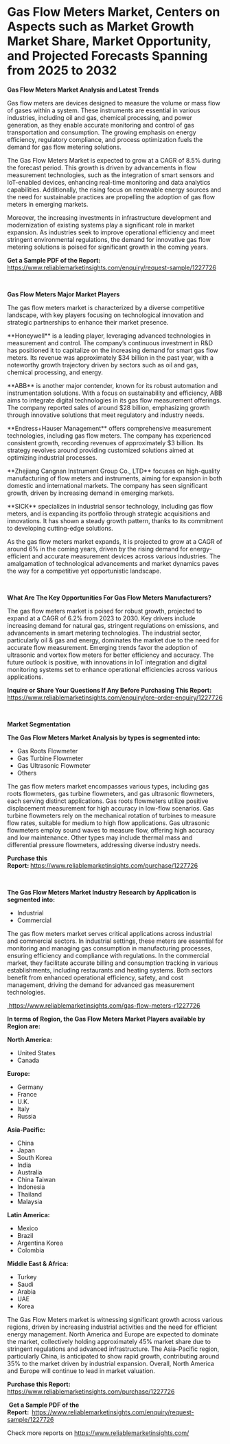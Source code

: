 <p><h1>Gas Flow Meters Market, Centers on Aspects such as Market Growth Market Share, Market Opportunity, and Projected Forecasts Spanning from 2025 to 2032</h1></p><p><strong>Gas Flow Meters Market Analysis and Latest Trends</strong></p>
<p><p>Gas flow meters are devices designed to measure the volume or mass flow of gases within a system. These instruments are essential in various industries, including oil and gas, chemical processing, and power generation, as they enable accurate monitoring and control of gas transportation and consumption. The growing emphasis on energy efficiency, regulatory compliance, and process optimization fuels the demand for gas flow metering solutions.</p><p>The Gas Flow Meters Market is expected to grow at a CAGR of 8.5% during the forecast period. This growth is driven by advancements in flow measurement technologies, such as the integration of smart sensors and IoT-enabled devices, enhancing real-time monitoring and data analytics capabilities. Additionally, the rising focus on renewable energy sources and the need for sustainable practices are propelling the adoption of gas flow meters in emerging markets. </p><p>Moreover, the increasing investments in infrastructure development and modernization of existing systems play a significant role in market expansion. As industries seek to improve operational efficiency and meet stringent environmental regulations, the demand for innovative gas flow metering solutions is poised for significant growth in the coming years.</p></p>
<p><strong>Get a Sample PDF of the Report:&nbsp;</strong> <a href="https://www.reliablemarketinsights.com/enquiry/request-sample/1227726?utm_campaign=1558&utm_medium=2&utm_source=Github&utm_content=ia&utm_term=18022025&utm_id=gas-flow-meters">https://www.reliablemarketinsights.com/enquiry/request-sample/1227726</a></p>
<p>&nbsp;</p>
<p><strong>Gas Flow Meters Major Market Players</strong></p>
<p><p>The gas flow meters market is characterized by a diverse competitive landscape, with key players focusing on technological innovation and strategic partnerships to enhance their market presence. </p><p>**Honeywell** is a leading player, leveraging advanced technologies in measurement and control. The company’s continuous investment in R&D has positioned it to capitalize on the increasing demand for smart gas flow meters. Its revenue was approximately $34 billion in the past year, with a noteworthy growth trajectory driven by sectors such as oil and gas, chemical processing, and energy.</p><p>**ABB** is another major contender, known for its robust automation and instrumentation solutions. With a focus on sustainability and efficiency, ABB aims to integrate digital technologies in its gas flow measurement offerings. The company reported sales of around $28 billion, emphasizing growth through innovative solutions that meet regulatory and industry needs.</p><p>**Endress+Hauser Management** offers comprehensive measurement technologies, including gas flow meters. The company has experienced consistent growth, recording revenues of approximately $3 billion. Its strategy revolves around providing customized solutions aimed at optimizing industrial processes.</p><p>**Zhejiang Cangnan Instrument Group Co., LTD** focuses on high-quality manufacturing of flow meters and instruments, aiming for expansion in both domestic and international markets. The company has seen significant growth, driven by increasing demand in emerging markets.</p><p>**SICK** specializes in industrial sensor technology, including gas flow meters, and is expanding its portfolio through strategic acquisitions and innovations. It has shown a steady growth pattern, thanks to its commitment to developing cutting-edge solutions.</p><p>As the gas flow meters market expands, it is projected to grow at a CAGR of around 6% in the coming years, driven by the rising demand for energy-efficient and accurate measurement devices across various industries. The amalgamation of technological advancements and market dynamics paves the way for a competitive yet opportunistic landscape.</p></p>
<p>&nbsp;</p>
<p><strong>What Are The Key Opportunities For Gas Flow Meters Manufacturers?</strong></p>
<p><p>The gas flow meters market is poised for robust growth, projected to expand at a CAGR of 6.2% from 2023 to 2030. Key drivers include increasing demand for natural gas, stringent regulations on emissions, and advancements in smart metering technologies. The industrial sector, particularly oil & gas and energy, dominates the market due to the need for accurate flow measurement. Emerging trends favor the adoption of ultrasonic and vortex flow meters for better efficiency and accuracy. The future outlook is positive, with innovations in IoT integration and digital monitoring systems set to enhance operational efficiencies across various applications.</p></p>
<p><strong>Inquire or Share Your Questions If Any Before Purchasing This Report:</strong> <a href="https://www.reliablemarketinsights.com/enquiry/pre-order-enquiry/1227726?utm_campaign=1558&utm_medium=2&utm_source=Github&utm_content=ia&utm_term=18022025&utm_id=gas-flow-meters">https://www.reliablemarketinsights.com/enquiry/pre-order-enquiry/1227726</a></p>
<p>&nbsp;</p>
<p><strong>Market Segmentation</strong></p>
<p><strong>The Gas Flow Meters Market Analysis by types is segmented into:</strong></p>
<p><ul><li>Gas Roots Flowmeter</li><li>Gas Turbine Flowmeter</li><li>Gas Ultrasonic Flowmeter</li><li>Others</li></ul></p>
<p><p>The gas flow meters market encompasses various types, including gas roots flowmeters, gas turbine flowmeters, and gas ultrasonic flowmeters, each serving distinct applications. Gas roots flowmeters utilize positive displacement measurement for high accuracy in low-flow scenarios. Gas turbine flowmeters rely on the mechanical rotation of turbines to measure flow rates, suitable for medium to high flow applications. Gas ultrasonic flowmeters employ sound waves to measure flow, offering high accuracy and low maintenance. Other types may include thermal mass and differential pressure flowmeters, addressing diverse industry needs.</p></p>
<p><strong>Purchase this Report:&nbsp;</strong><a href="https://www.reliablemarketinsights.com/purchase/1227726?utm_campaign=1558&utm_medium=2&utm_source=Github&utm_content=ia&utm_term=18022025&utm_id=gas-flow-meters">https://www.reliablemarketinsights.com/purchase/1227726</a></p>
<p>&nbsp;</p>
<p><strong>The Gas Flow Meters Market Industry Research by Application is segmented into:</strong></p>
<p><ul><li>Industrial</li><li>Commercial</li></ul></p>
<p><p>The gas flow meters market serves critical applications across industrial and commercial sectors. In industrial settings, these meters are essential for monitoring and managing gas consumption in manufacturing processes, ensuring efficiency and compliance with regulations. In the commercial market, they facilitate accurate billing and consumption tracking in various establishments, including restaurants and heating systems. Both sectors benefit from enhanced operational efficiency, safety, and cost management, driving the demand for advanced gas measurement technologies.</p></p>
<p><a href="https://www.reliablemarketinsights.com/gas-flow-meters-r1227726?utm_campaign=1558&utm_medium=2&utm_source=Github&utm_content=ia&utm_term=18022025&utm_id=gas-flow-meters">&nbsp;https://www.reliablemarketinsights.com/gas-flow-meters-r1227726</a></p>
<p><strong>In terms of Region, the Gas Flow Meters Market Players available by Region are:</strong></p>
<p>
    <p> <strong> North America: </strong>
        <ul>
            <li>United States</li>
            <li>Canada</li>
        </ul>
        </p> 
    <p> <strong> Europe: </strong>
        <ul>
            <li>Germany</li>
            <li>France</li>
            <li>U.K.</li>
            <li>Italy</li>
            <li>Russia</li>
        </ul>
        </p> 
    <p> <strong> Asia-Pacific: </strong>
        <ul>
            <li>China</li>
            <li>Japan</li>
            <li>South Korea</li>
            <li>India</li>
            <li>Australia</li>
            <li>China Taiwan</li>
            <li>Indonesia</li>
            <li>Thailand</li>
            <li>Malaysia</li>
        </ul>
        </p> 
    <p> <strong> Latin America: </strong>
        <ul>
            <li>Mexico</li>
            <li>Brazil</li>
            <li>Argentina Korea</li>
            <li>Colombia</li>
        </ul>
        </p> 
    <p> <strong> Middle East & Africa: </strong>
        <ul>
            <li>Turkey</li>
            <li>Saudi</li>
            <li>Arabia</li>
            <li>UAE</li>
            <li>Korea</li>
        </ul>
    </p>
    </p>
<p><p>The Gas Flow Meters market is witnessing significant growth across various regions, driven by increasing industrial activities and the need for efficient energy management. North America and Europe are expected to dominate the market, collectively holding approximately 45% market share due to stringent regulations and advanced infrastructure. The Asia-Pacific region, particularly China, is anticipated to show rapid growth, contributing around 35% to the market driven by industrial expansion. Overall, North America and Europe will continue to lead in market valuation.</p></p>
<p><strong>Purchase this Report: </strong><a href="https://www.reliablemarketinsights.com/purchase/1227726?utm_campaign=1558&utm_medium=2&utm_source=Github&utm_content=ia&utm_term=18022025&utm_id=gas-flow-meters">https://www.reliablemarketinsights.com/purchase/1227726</a></p>
<p>&nbsp;<strong>Get a Sample PDF of the Report:&nbsp;&nbsp;</strong><a href="https://www.reliablemarketinsights.com/enquiry/request-sample/1227726?utm_campaign=1558&utm_medium=2&utm_source=Github&utm_content=ia&utm_term=18022025&utm_id=gas-flow-meters">https://www.reliablemarketinsights.com/enquiry/request-sample/1227726</a></p>
<p><strong></strong></p>
<p>Check more reports on <a href="https://www.reliablemarketinsights.com/?utm_campaign=1558&utm_medium=2&utm_source=Github&utm_content=ia&utm_term=18022025&utm_id=gas-flow-meters">https://www.reliablemarketinsights.com/</a></p>